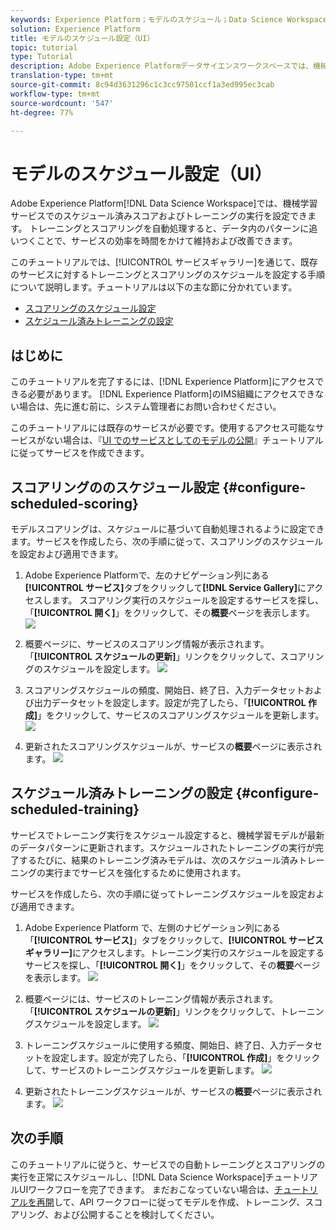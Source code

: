 ```yaml
---
keywords: Experience Platform；モデルのスケジュール；Data Science Workspace；人気の高いトピック；スコアのスケジュール；トレーニングのスケジュール
solution: Experience Platform
title: モデルのスケジュール設定（UI）
topic: tutorial
type: Tutorial
description: Adobe Experience Platformデータサイエンスワークスペースでは、機械学習サービスでのスケジュール済みスコアおよびトレーニングの実行を設定できます。 トレーニングとスコアリングを自動処理すると、データ内のパターンに追いつくことで、サービスの効率を時間をかけて維持および改善できます。
translation-type: tm+mt
source-git-commit: 8c94d3631296c1c3cc97501ccf1a3ed995ec3cab
workflow-type: tm+mt
source-wordcount: '547'
ht-degree: 77%

---
```



# モデルのスケジュール設定（UI）

Adobe Experience Platform[!DNL Data Science Workspace]では、機械学習サービスでのスケジュール済みスコアおよびトレーニングの実行を設定できます。 トレーニングとスコアリングを自動処理すると、データ内のパターンに追いつくことで、サービスの効率を時間をかけて維持および改善できます。

このチュートリアルでは、[!UICONTROL サービスギャラリー]を通じて、既存のサービスに対するトレーニングとスコアリングのスケジュールを設定する手順について説明します。チュートリアルは以下の主な節に分かれています。

- [スコアリングのスケジュール設定](#configure-scheduled-scoring)
- [スケジュール済みトレーニングの設定](#configure-scheduled-training)

## はじめに

このチュートリアルを完了するには、[!DNL Experience Platform]にアクセスできる必要があります。 [!DNL Experience Platform]のIMS組織にアクセスできない場合は、先に進む前に、システム管理者にお問い合わせください。

このチュートリアルには既存のサービスが必要です。使用するアクセス可能なサービスがない場合は、『[UI でのサービスとしてのモデルの公開](./publish-model-service-ui.md)』チュートリアルに従ってサービスを作成できます。

## スコアリングののスケジュール設定 {#configure-scheduled-scoring}

モデルスコアリングは、スケジュールに基づいて自動処理されるように設定できます。サービスを作成したら、次の手順に従って、スコアリングのスケジュールを設定および適用できます。

1. Adobe Experience Platformで、左のナビゲーション列にある&#x200B;**[!UICONTROL サービス]**&#x200B;タブをクリックして&#x200B;**[!DNL Service Gallery]**&#x200B;にアクセスします。 スコアリング実行のスケジュールを設定するサービスを探し、「**[!UICONTROL 開く]**」をクリックして、その&#x200B;**概要**ページを表示します。
   ![](../images/models-recipes/schedule/click_to_open.png)

2. 概要ページに、サービスのスコアリング情報が表示されます。「**[!UICONTROL スケジュールの更新]**」リンクをクリックして、スコアリングのスケジュールを設定します。
   ![](../images/models-recipes/schedule/service_overview_score.png)

3. スコアリングスケジュールの頻度、開始日、終了日、入力データセットおよび出力データセットを設定します。設定が完了したら、「**[!UICONTROL 作成]**」をクリックして、サービスのスコアリングスケジュールを更新します。
   ![](../images/models-recipes/schedule/14_configure_scoring_schedule.png)

4. 更新されたスコアリングスケジュールが、サービスの&#x200B;**概要**ページに表示されます。
   ![](../images/models-recipes/schedule/service_with_scoring_schedule.png)


## スケジュール済みトレーニングの設定  {#configure-scheduled-training}

サービスでトレーニング実行をスケジュール設定すると、機械学習モデルが最新のデータパターンに更新されます。スケジュールされたトレーニングの実行が完了するたびに、結果のトレーニング済みモデルは、次のスケジュール済みトレーニングの実行までサービスを強化するために使用されます。

サービスを作成したら、次の手順に従ってトレーニングスケジュールを設定および適用できます。

1. Adobe Experience Platform で、左側のナビゲーション列にある「**[!UICONTROL サービス]**」タブをクリックして、**[!UICONTROL サービスギャラリー]**&#x200B;にアクセスします。トレーニング実行のスケジュールを設定するサービスを探し、「**[!UICONTROL 開く]**」をクリックして、その&#x200B;**概要**ページを表示します。
   ![](../images/models-recipes/schedule/click_to_open.png)

2. 概要ページには、サービスのトレーニング情報が表示されます。「**[!UICONTROL スケジュールの更新]**」リンクをクリックして、トレーニングスケジュールを設定します。
   ![](../images/models-recipes/schedule/service_overview_train.png)

3. トレーニングスケジュールに使用する頻度、開始日、終了日、入力データセットを設定します。設定が完了したら、「**[!UICONTROL 作成]**」をクリックして、サービスのトレーニングスケジュールを更新します。
   ![](../images/models-recipes/schedule/12_configure_training_schedule.png)

4. 更新されたトレーニングスケジュールが、サービスの&#x200B;**概要**ページに表示されます。
   ![](../images/models-recipes/schedule/service_with_training_schedule.png)

## 次の手順

このチュートリアルに従うと、サービスでの自動トレーニングとスコアリングの実行を正常にスケジュールし、[!DNL Data Science Workspace]チュートリアルUIワークフローを完了できます。 まだおこなっていない場合は、[チュートリアルを再開](./create-retails-sales-dataset.md)して、API ワークフローに従ってモデルを作成、トレーニング、スコアリング、および公開することを検討してください。
